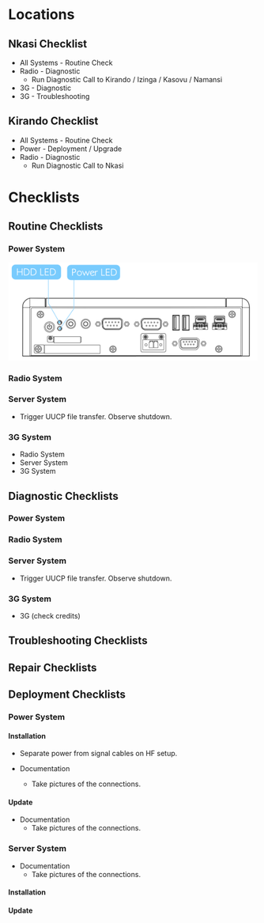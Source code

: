 # Locations

## Nkasi Checklist

 * All Systems - Routine Check
 * Radio - Diagnostic
   * Run Diagnostic Call to Kirando / Izinga / Kasovu / Namansi
 * 3G - Diagnostic
 * 3G - Troubleshooting 

## Kirando Checklist

 * All Systems - Routine Check
 * Power - Deployment / Upgrade
 * Radio - Diagnostic
   * Run Diagnostic Call to Nkasi
  
# Checklists

## Routine Checklists

### Power System

![](/docs/img/power.png)

### Radio System
### Server System
  * Trigger UUCP file transfer. Observe shutdown.
### 3G System


 * Radio System
 * Server System
 * 3G System

## Diagnostic Checklists
### Power System
### Radio System
### Server System
  * Trigger UUCP file transfer. Observe shutdown.
### 3G System
  * 3G (check credits)

## Troubleshooting Checklists

## Repair Checklists

## Deployment Checklists

### Power System

#### Installation

 * Separate power from signal cables on HF setup.

 * Documentation 
   * Take pictures of the connections.

#### Update

 * Documentation 
   * Take pictures of the connections.

### Server System

 * Documentation 
   * Take pictures of the connections.

#### Installation

#### Update


